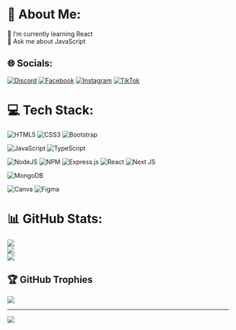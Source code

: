 # 💫 About Me:

🌱 I’m currently learning React<br>💬 Ask me about JavaScript

## 🌐 Socials:

[![Discord](https://img.shields.io/badge/Discord-%237289DA.svg?logo=discord&logoColor=white)](https://discord.gg/discord.gg/giid) [![Facebook](https://img.shields.io/badge/Facebook-%231877F2.svg?logo=Facebook&logoColor=white)](https://facebook.com/zackdesu69) [![Instagram](https://img.shields.io/badge/Instagram-%23E4405F.svg?logo=Instagram&logoColor=white)](https://instagram.com/zackdesu) [![TikTok](https://img.shields.io/badge/TikTok-%23000000.svg?logo=TikTok&logoColor=white)](https://tiktok.com/@zackdesu)

# 💻 Tech Stack:

![HTML5](https://img.shields.io/badge/html5-%23E34F26.svg?style=for-the-badge&logo=html5&logoColor=white)
![CSS3](https://img.shields.io/badge/css3-%231572B6.svg?style=for-the-badge&logo=css3&logoColor=white)
![Bootstrap](https://img.shields.io/badge/bootstrap-%23563D7C.svg?style=for-the-badge&logo=bootstrap&logoColor=white) <br/>

![JavaScript](https://img.shields.io/badge/javascript-%23323330.svg?style=for-the-badge&logo=javascript&logoColor=%23F7DF1E)
![TypeScript](https://img.shields.io/badge/typescript-%23007ACC.svg?style=for-the-badge&logo=typescript&logoColor=white) <br/>

![NodeJS](https://img.shields.io/badge/node.js-6DA55F?style=for-the-badge&logo=node.js&logoColor=white)
![NPM](https://img.shields.io/badge/NPM-%23000000.svg?style=for-the-badge&logo=npm&logoColor=white)
![Express.js](https://img.shields.io/badge/express.js-%23404d59.svg?style=for-the-badge&logo=express&logoColor=%2361DAFB)
![React](https://img.shields.io/badge/react-%2320232a.svg?style=for-the-badge&logo=react&logoColor=%2361DAFB) 
![Next JS](https://img.shields.io/badge/Next-black?style=for-the-badge&logo=next.js&logoColor=white) <br/>

![MongoDB](https://img.shields.io/badge/MongoDB-%234ea94b.svg?style=for-the-badge&logo=mongodb&logoColor=white) <br/>

![Canva](https://img.shields.io/badge/Canva-%2300C4CC.svg?style=for-the-badge&logo=Canva&logoColor=white)
![Figma](https://img.shields.io/badge/figma-%23F24E1E.svg?style=for-the-badge&logo=figma&logoColor=white) <br/>

# 📊 GitHub Stats:

![](https://github-readme-stats.vercel.app/api?username=zackdesu&theme=radical&hide_border=false&include_all_commits=false&count_private=false)<br/>
![](https://github-readme-streak-stats.herokuapp.com/?user=zackdesu&theme=radical&hide_border=false)<br/>
![](https://github-readme-stats.vercel.app/api/top-langs/?username=zackdesu&theme=radical&hide_border=false&include_all_commits=false&count_private=false&layout=compact)

## 🏆 GitHub Trophies

![](https://github-profile-trophy.vercel.app/?username=zackdesu&theme=radical&no-frame=false&no-bg=true&margin-w=4)

---

[![](https://visitcount.itsvg.in/api?id=zackdesu&icon=0&color=0)](https://visitcount.itsvg.in)

<!-- Proudly created with GPRM ( https://gprm.itsvg.in ) -->
